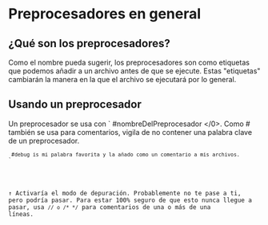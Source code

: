 # Preprocesadores en general

## ¿Qué son los preprocesadores? 

Como el nombre pueda sugerir, los preprocesadores son como etiquetas que podemos añadir a un archivo antes de que se ejecute. Estas "etiquetas" cambiarán la manera en la que el archivo se ejecutará por lo general.

## Usando un preprocesador

Un preprocesador se usa con ` #nombreDelPreprocesador </0>. Como # también se usa para comentarios,  vigila de no contener una palabra clave de un preprocesador.
</p>

<pre><code class="zenscript"><code> #debug is mi palabra favorita y la añado como un comentario a mis archivos. </0>
` </code></pre> 

↑ Activaría el modo de depuración. Probablemente no te pase a ti, pero podría pasar. Para estar 100% seguro de que esto nunca llegue a pasar, usa ` // o /* */ ` para comentarios de una o más de una líneas.